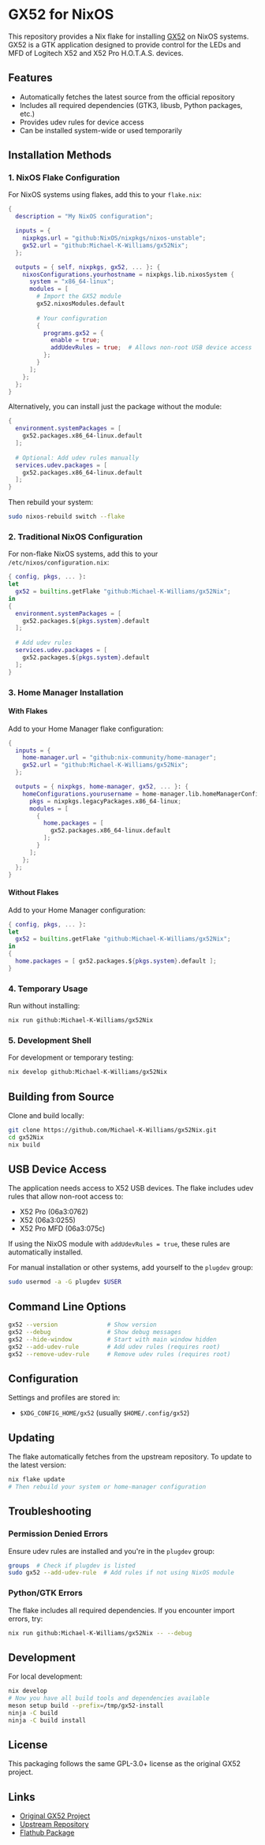 # GX52 for NixOS

This repository provides a Nix flake for installing [GX52](https://gitlab.com/leinardi/gx52) on NixOS systems. GX52 is a GTK application designed to provide control for the LEDs and MFD of Logitech X52 and X52 Pro H.O.T.A.S. devices.

## Features

- Automatically fetches the latest source from the official repository
- Includes all required dependencies (GTK3, libusb, Python packages, etc.)
- Provides udev rules for device access
- Can be installed system-wide or used temporarily

## Installation Methods

### 1. NixOS Flake Configuration

For NixOS systems using flakes, add this to your `flake.nix`:

```nix
{
  description = "My NixOS configuration";

  inputs = {
    nixpkgs.url = "github:NixOS/nixpkgs/nixos-unstable";
    gx52.url = "github:Michael-K-Williams/gx52Nix";
  };

  outputs = { self, nixpkgs, gx52, ... }: {
    nixosConfigurations.yourhostname = nixpkgs.lib.nixosSystem {
      system = "x86_64-linux";
      modules = [
        # Import the GX52 module
        gx52.nixosModules.default
        
        # Your configuration
        {
          programs.gx52 = {
            enable = true;
            addUdevRules = true;  # Allows non-root USB device access
          };
        }
      ];
    };
  };
}
```

Alternatively, you can install just the package without the module:

```nix
{
  environment.systemPackages = [ 
    gx52.packages.x86_64-linux.default 
  ];
  
  # Optional: Add udev rules manually
  services.udev.packages = [ 
    gx52.packages.x86_64-linux.default 
  ];
}
```

Then rebuild your system:
```bash
sudo nixos-rebuild switch --flake
```

### 2. Traditional NixOS Configuration

For non-flake NixOS systems, add this to your `/etc/nixos/configuration.nix`:

```nix
{ config, pkgs, ... }:
let
  gx52 = builtins.getFlake "github:Michael-K-Williams/gx52Nix";
in
{
  environment.systemPackages = [ 
    gx52.packages.${pkgs.system}.default 
  ];
  
  # Add udev rules
  services.udev.packages = [ 
    gx52.packages.${pkgs.system}.default 
  ];
}
```

### 3. Home Manager Installation

#### With Flakes
Add to your Home Manager flake configuration:

```nix
{
  inputs = {
    home-manager.url = "github:nix-community/home-manager";
    gx52.url = "github:Michael-K-Williams/gx52Nix";
  };

  outputs = { nixpkgs, home-manager, gx52, ... }: {
    homeConfigurations.yourusername = home-manager.lib.homeManagerConfiguration {
      pkgs = nixpkgs.legacyPackages.x86_64-linux;
      modules = [
        {
          home.packages = [ 
            gx52.packages.x86_64-linux.default 
          ];
        }
      ];
    };
  };
}
```

#### Without Flakes
Add to your Home Manager configuration:

```nix
{ config, pkgs, ... }:
let
  gx52 = builtins.getFlake "github:Michael-K-Williams/gx52Nix";
in
{
  home.packages = [ gx52.packages.${pkgs.system}.default ];
}
```

### 4. Temporary Usage

Run without installing:
```bash
nix run github:Michael-K-Williams/gx52Nix
```

### 5. Development Shell

For development or temporary testing:
```bash
nix develop github:Michael-K-Williams/gx52Nix
```

## Building from Source

Clone and build locally:
```bash
git clone https://github.com/Michael-K-Williams/gx52Nix.git
cd gx52Nix
nix build
```

## USB Device Access

The application needs access to X52 USB devices. The flake includes udev rules that allow non-root access to:
- X52 Pro (06a3:0762)
- X52 (06a3:0255) 
- X52 Pro MFD (06a3:075c)

If using the NixOS module with `addUdevRules = true`, these rules are automatically installed.

For manual installation or other systems, add yourself to the `plugdev` group:
```bash
sudo usermod -a -G plugdev $USER
```

## Command Line Options

```bash
gx52 --version              # Show version
gx52 --debug                # Show debug messages  
gx52 --hide-window          # Start with main window hidden
gx52 --add-udev-rule        # Add udev rules (requires root)
gx52 --remove-udev-rule     # Remove udev rules (requires root)
```

## Configuration

Settings and profiles are stored in:
- `$XDG_CONFIG_HOME/gx52` (usually `$HOME/.config/gx52`)

## Updating

The flake automatically fetches from the upstream repository. To update to the latest version:

```bash
nix flake update
# Then rebuild your system or home-manager configuration
```

## Troubleshooting

### Permission Denied Errors
Ensure udev rules are installed and you're in the `plugdev` group:
```bash
groups  # Check if plugdev is listed
sudo gx52 --add-udev-rule  # Add rules if not using NixOS module
```

### Python/GTK Errors
The flake includes all required dependencies. If you encounter import errors, try:
```bash
nix run github:Michael-K-Williams/gx52Nix -- --debug
```

## Development

For local development:
```bash
nix develop
# Now you have all build tools and dependencies available
meson setup build --prefix=/tmp/gx52-install
ninja -C build
ninja -C build install
```

## License

This packaging follows the same GPL-3.0+ license as the original GX52 project.

## Links

- [Original GX52 Project](https://gitlab.com/leinardi/gx52)
- [Upstream Repository](https://github.com/leinardi/gx52)
- [Flathub Package](https://flathub.org/apps/details/com.leinardi.gx52)